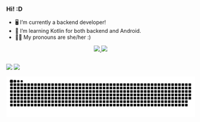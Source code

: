 ### Hi! :D

- 🖥 I’m currently a backend developer!
- 🌱 I’m learning Kotlin for both backend and Android.
- 👩‍💻 My pronouns are she/her :)


<div align="center">
  <a href="https://github.com/sabinehernandes">
  <img height="180em" src="https://github-readme-stats.vercel.app/api?username=sabinehernandes&show_icons=true&theme=aura_dark&include_all_commits=true&count_private=true"/>
  <img height="180em" src="https://github-readme-stats.vercel.app/api/top-langs/?username=sabinehernandes&layout=compact&langs_count=7&theme=aura_dark"/>
</div>

##
  
  <div> 
  <a href = "mailto:sabinehernandes@gmail.com"><img src="https://img.shields.io/badge/Gmail-D14836?style=for-the-badge&logo=gmail&logoColor=white" target="_blank"></a>
  <a href="https://www.linkedin.com/in/sabinehernandes" target="_blank"><img src="https://img.shields.io/badge/-LinkedIn-%230077B5?style=for-the-badge&logo=linkedin&logoColor=white" target="_blank"></a> 
 
  ![Snake animation](https://github.com/sabinehernandes/sabinehernandes/blob/output/github-contribution-grid-snake.svg)
 
</div>

